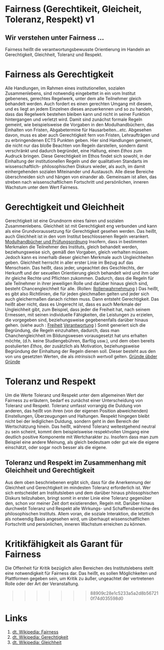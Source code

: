 <!---
   NAME - The NAME of this project is:
ethos

  FILE - The FILENAME of the current file is:
/v1.md

  CREATION - This project was CREATED on:
2017-01-28-16:15:00 UTC

  MODIFICATION - This project was last MODIFIED on:
2017-01-28-16:15:00 UTC

  VERSION - The current VERSION of this project is:
<git-commit-hash>-2017-01-28-16:15:00 UTC

  CREATOR(S) - This project was CREATED by:
Michael Czechowski, Martin Maga

  CONTACT - You can CONTACT the creator(s) or developer(s) of this project at:
E-Mail: mail@martinmaga.de

  COPYRIGHT - The COPYRIGHT holder of this project is:
COPYRIGHT (c) 2016 Martin Maga

  LICENSE - This project is LICENSED under the following license:
Martin Maga 2016 CC BY-SA 4.0 https://creativecommons.org

  SUBFILE – This is a SUBFILE! For more INFORMATION on this project go to:
/README.md
--->

# Fairness (Gerechtikeit, Gleicheit, Toleranz, Respekt) **v1**
## Wir verstehen unter Fairness …


Fairness heißt die verantwortungsbewusste Orientierung im Handeln an Gerechtigkeit, Gleichheit, Toleranz und Respekt.

# Fairness als Gerechtigkeit
Alle Handlungen, im Rahmen eines institutionellen, sozialen Zusammenlebens, sind notwendig eingebettet in ein vom Institut gebenenes, gerechtes Regelwerk, unter dem alle Teilnehmer gleich behandelt werden. Auch fordert es einen gerechten Umgang mit diesem, und es liegt an jedem Einzelnen dieses anzuerkennen und so zu handeln, dass das Regelwerk bestehen bleiben kann und nicht in seiner Funktion hintergangen und verletzt wird.
Damit sind zunächst formale Regeln gemeint, wie beispielsweise die Vorgaben in den Modulhandbüchern, das Einhalten von Fristen, Abgabetermine für Hausarbeiten...etc.
Abgesehen davon, muss es aber auch Gerechtigkeit fern von Fristen, Lehraufträgen und zu erbringendenen ECTS Punkten geben. Hier sind Handlungen gemeint, die nicht nur das bloße Beachten von Regeln darstellen, sondern damit verschränkt und dadurch begründet, eine Haltung, einen *Ethos* zum Audruck bringen.
Diese Gerechtigkeit im Ethos findet sich sowohl, in der Einhaltung der institutionellen Regeln und der qualitativen Standarts im wissenschaftlich- philosophischen Diskurs wieder, als auch, im damit einhergehenden sozialen Miteinander und Austausch.
Alle diese Bereiche überschneiden sich und hängen von einander ab. Gemeinsam ist allen, das streben nach wissenschaftlichem Fortschritt und persönlichen, inneren Wachstum unter dem Wert Fairness.

# Gerechtigkeit und Gleichheit
Gerechtigkeit ist eine Grundnorm eines fairen und sozialen Zusammenlebens. Gleichheit ist mit Gerechtigkeit eng verbunden und kann als eine Grundvoraussetzung für Gerechtigkeit gesehen werden. Das heißt, auch Gleichheit ist in den vom Institut beschlossenen Regeln verankert. [Modulhandbücher und Prüfungsordnung](http://www.uni-stuttgart.de/bologna/modulhandbuecher/index.html) Insofern, dass in bestimmten Merkmalen die Teilnehmer des Instituts, gleich behandelt werden, beziehungsweise sich, gemäß den Vorgaben, gleich verhalten müssen. Jedoch kann es innerhalb dieser gleichen Merkmale auch Ungleichheiten geben.
Gleichheit herrscht in aller erster Linie im Bezug auf das Menschsein. Das heißt, dass jeder, ungeachtet des Geschlechts, der Herkunft und der sexuellen Orientierung gleich behandelt wird und ihm oder ihr gleiche Rechte und Pflichten zukommen. Dadurch, dass die Regeln für alle Teilnehmer in ihrer jeweiligen Rolle und darüber hinaus gleich sind, besteht Chancengleichheit für alle. (Rollen: [Rollenwahrnehmung](../contents/actions/a3_roles.md) )
Das heißt, es gibt also Richtlinien, die für jeden gleichmaßen gelten und jeder sich auch gleichermaßen danach richten muss. Dann entsteht Gerechtigkeit. Das heißt aber nicht, dass es Ungerecht ist, dass es auch Merkmale der Ungleichheit gibt, zum Beispiel, dass jeder die Freiheit hat, nach seinem Ermessen, mit seinen individuelle Fähigkeiten, die Leistungen zu erzielen, die vorgegeben sind, beziehungsweise gegebenenfalls darüber hinaus gehen. (siehe auch : [Freiheit](../contents/values/v2_freedom.md) [Verantwortung](../contents/values/v6_responsibility.md) )
Somit generiert sich die Begründung, die Regeln einzuhalten, dadurch, dass man Chanchengleichheit im Bildungswesen vorausgesetzt hat uns erhalten möchte, (d.h. keine Studiengebühren, Barfög usw.), und dem oben bereits postulierten *Ethos*, der zusätzlich als Motivation, beziehungsweise Begründung der Einhaltung der Regeln dienen soll. Dieser besteht aus den von uns gesetzten Werten, die als *intrinsisch wertvoll* gelten. [Gründe übder Gründe](../contents/reasons/reasons.md)

# Toleranz und Respekt
Um die Werte Toleranz und Respekt unter dem allgemeinen Wert der Fairness zu erläutern, bedarf es zunächst einer Unterscheidung von Toleranz und Respekt.
Toleranz umfasst vorrangig die Duldung von anderen, das heißt von ihren (von der eigenen Position abweichenden) Einstellungen, Überzeugungen und Haltungen.
Respekt hingegen bleibt nicht bei der lediglichen Duldung, sondern geht in den Bereich der Wertschätzung hinein. Das heißt, während Toleranz weitestgehend neutral zu sein scheint, kommt dem beispielsweise respektvollen Umgang eine deutlich positive Komponente mit Wertcharakter zu. Insofern dass man zum Beispiel eine andere Meinung, als gleich bedeutsam oder gut wie die eigene einschätzt, oder sogar noch besser als die eigene.

## Toleranz und Respekt im Zusammenhang mit Gleichheit und Gerechtigkeit

Aus dem oben beschriebenen ergibt sich, dass für die Anerkennung der Gleichheit und Gerechtigkeit im mindesten Toleranz erforderlich ist. Wer sich entscheidet am Institutsleben und dem darüber hinaus philosophischen Diskurs teilzuhaben, bringt somit in erster Linie eine Toleranz gegenüber den, schon vor meiner Zeit dort existierenden, Regeln mit. Darüber hinaus durchwebt Toleranz und Respekt alle Wirkungs- und Schaffensbereiche des philosophischen Instituts. Allem voran, die soziale Interaktion, die letztlich als notwendig Basis angesehen wird, um überhaupt wissenschatflichen Fortschritt und persönlichen, inneren Wachstum erreichen zu können.  

# Kritikfähigkeit als Garant für Fairness

Die Offenheit für Kritik bezüglich allen Bereichen des Institutslebens stellt eine notwendigkeit für Fairness dar. Das heißt, es sollen Möglichkeiten und Plattformen gegeben sein, um Kritik zu äußer, ungeachtet der vertretenen Rolle oder der Art der Veranstaltung. 



>>>>>>> 88909c28e1c5233a5a2d8b567210f74d035598d0
# Links
1. [dt. Wikipedia: Fairness](https://de.wikipedia.org/wiki/Fairness)
2. [dt. Wikipedia: Gerechtigkeit](https://de.wikipedia.org/wiki/Gerechtigkeit)
3. [dt. Wikipedia: Gleichheit](https://de.wikipedia.org/wiki/Gleichheit)
